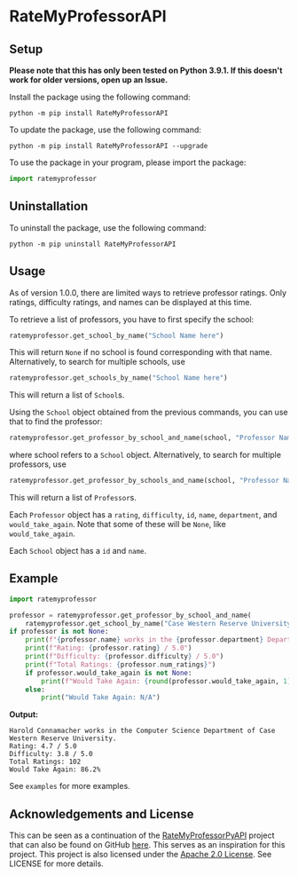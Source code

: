 # RateMyProfessorAPI


## Setup
**Please note that this has only been tested on Python 3.9.1. If this doesn't work for older versions, open up an Issue.**

Install the package using the following command:
```
python -m pip install RateMyProfessorAPI 
```

To update the package, use the following command:
```
python -m pip install RateMyProfessorAPI --upgrade
```

To use the package in your program, please import the package:
```py
import ratemyprofessor
```

## Uninstallation
To uninstall the package, use the following command:
```
python -m pip uninstall RateMyProfessorAPI
```

## Usage
As of version 1.0.0, there are limited ways to retrieve professor ratings. 
Only ratings, difficulty ratings, and names can be displayed at this time.

To retrieve a list of professors, you have to first specify the school:
```python
ratemyprofessor.get_school_by_name("School Name here")
```
This will return `None` if no school is found corresponding with that name. 
Alternatively, to search for multiple schools, use
```python
ratemyprofessor.get_schools_by_name("School Name here")
```
This will return a list of `School`s.

Using the `School` object obtained from the previous commands, you can use that to find the professor:
```python
ratemyprofessor.get_professor_by_school_and_name(school, "Professor Name") 
```
where school refers to a `School` object.
Alternatively, to search for multiple professors, use
```python
ratemyprofessor.get_professor_by_schools_and_name(school, "Professor Name") 
```
This will return a list of `Professor`s.

Each `Professor` object has a `rating`, `difficulty`, `id`, `name`, `department`, and `would_take_again`.
Note that some of these will be `None`, like `would_take_again`.

Each `School` object has a `id` and `name`.

## Example
```python
import ratemyprofessor

professor = ratemyprofessor.get_professor_by_school_and_name(
    ratemyprofessor.get_school_by_name("Case Western Reserve University"), "Connamacher")
if professor is not None:
    print(f"{professor.name} works in the {professor.department} Department of {professor.school.name}.")
    print(f"Rating: {professor.rating} / 5.0")
    print(f"Difficulty: {professor.difficulty} / 5.0")
    print(f"Total Ratings: {professor.num_ratings}")
    if professor.would_take_again is not None:
        print(f"Would Take Again: {round(professor.would_take_again, 1)}%")
    else:
        print("Would Take Again: N/A")

```

**Output:**
```
Harold Connamacher works in the Computer Science Department of Case Western Reserve University.
Rating: 4.7 / 5.0
Difficulty: 3.8 / 5.0
Total Ratings: 102
Would Take Again: 86.2%
```
See `examples` for more examples.

## Acknowledgements and License
This can be seen as a continuation of the [RateMyProfessorPyAPI](https://pypi.org/project/RateMyProfessorPyAPI/) project that can also be found on GitHub [here](https://github.com/remiliacn/RateMyProfessorPy).
This serves as an inspiration for this project.
This project is also licensed under the [Apache 2.0 License](http://www.apache.org/licenses/LICENSE-2.0). See LICENSE for more details.